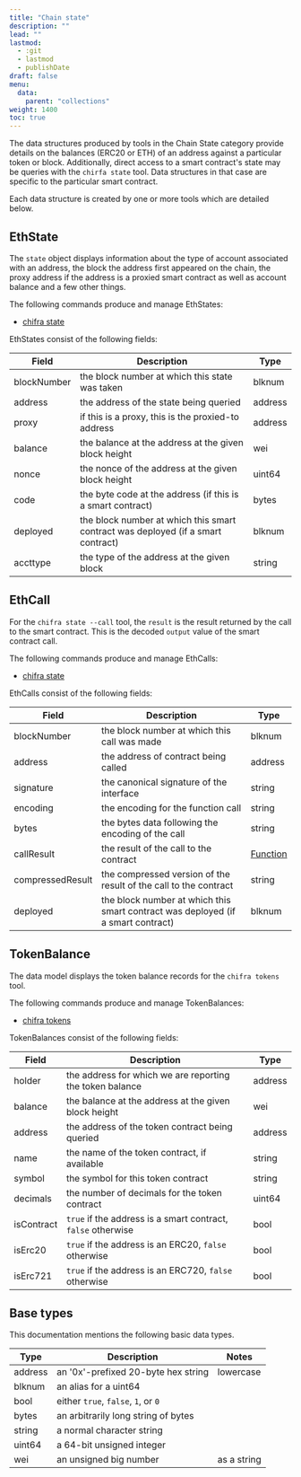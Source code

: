 ```yaml
---
title: "Chain state"
description: ""
lead: ""
lastmod:
  - :git
  - lastmod
  - publishDate
draft: false
menu:
  data:
    parent: "collections"
weight: 1400
toc: true
---
```


<!-- markdownlint-disable MD033 MD036 MD041 -->
The data structures produced by tools in the Chain State category provide details on the balances
(ERC20 or ETH) of an address against a particular token or block. Additionally, direct access to
a smart contract's state may be queries with the `chirfa state` tool. Data structures in that case
are specific to the particular smart contract.

Each data structure is created by one or more tools which are detailed below.

## EthState

<!-- markdownlint-disable MD033 MD036 MD041 -->
The `state` object displays information about the type of account associated with an address, the
block the address first appeared on the chain, the proxy address if the address is a proxied smart
contract as well as account balance and a few other things.

The following commands produce and manage EthStates:

- [chifra state](/chifra/chainstate/#chifra-state)

EthStates consist of the following fields:

| Field       | Description                                                                      | Type    |
| ----------- | -------------------------------------------------------------------------------- | ------- |
| blockNumber | the block number at which this state was taken                                   | blknum  |
| address     | the address of the state being queried                                           | address |
| proxy       | if this is a proxy, this is the proxied-to address                               | address |
| balance     | the balance at the address at the given block height                             | wei     |
| nonce       | the nonce of the address at the given block height                               | uint64  |
| code        | the byte code at the address (if this is a smart contract)                       | bytes   |
| deployed    | the block number at which this smart contract was deployed (if a smart contract) | blknum  |
| accttype    | the type of the address at the given block                                       | string  |

## EthCall

<!-- markdownlint-disable MD033 MD036 MD041 -->
For the `chifra state --call` tool, the `result` is the result returned by the call to the smart
contract. This is the decoded `output` value of the smart contract call.

The following commands produce and manage EthCalls:

- [chifra state](/chifra/chainstate/#chifra-state)

EthCalls consist of the following fields:

| Field            | Description                                                                      | Type                                    |
| ---------------- | -------------------------------------------------------------------------------- | --------------------------------------- |
| blockNumber      | the block number at which this call was made                                     | blknum                                  |
| address          | the address of contract being called                                             | address                                 |
| signature        | the canonical signature of the interface                                         | string                                  |
| encoding         | the encoding for the function call                                               | string                                  |
| bytes            | the bytes data following the encoding of the call                                | string                                  |
| callResult       | the result of the call to the contract                                           | [Function](/data-model/other/#function) |
| compressedResult | the compressed version of the result of the call to the contract                 | string                                  |
| deployed         | the block number at which this smart contract was deployed (if a smart contract) | blknum                                  |

## TokenBalance

<!-- markdownlint-disable MD033 MD036 MD041 -->
The data model displays the token balance records for the `chifra tokens` tool.

The following commands produce and manage TokenBalances:

- [chifra tokens](/chifra/chainstate/#chifra-tokens)

TokenBalances consist of the following fields:

| Field      | Description                                                  | Type    |
| ---------- | ------------------------------------------------------------ | ------- |
| holder     | the address for which we are reporting the token balance     | address |
| balance    | the balance at the address at the given block height         | wei     |
| address    | the address of the token contract being queried              | address |
| name       | the name of the token contract, if available                 | string  |
| symbol     | the symbol for this token contract                           | string  |
| decimals   | the number of decimals for the token contract                | uint64  |
| isContract | `true` if the address is a smart contract, `false` otherwise | bool    |
| isErc20    | `true` if the address is an ERC20, `false` otherwise         | bool    |
| isErc721   | `true` if the address is an ERC720, `false` otherwise        | bool    |

## Base types

This documentation mentions the following basic data types.

| Type    | Description                         | Notes       |
| ------- | ----------------------------------- | ----------- |
| address | an '0x'-prefixed 20-byte hex string | lowercase   |
| blknum  | an alias for a uint64               |             |
| bool    | either `true`, `false`, `1`, or `0` |             |
| bytes   | an arbitrarily long string of bytes |             |
| string  | a normal character string           |             |
| uint64  | a 64-bit unsigned integer           |             |
| wei     | an unsigned big number              | as a string |
